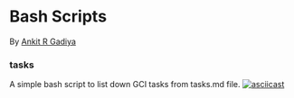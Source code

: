 # Bash Scripts
By [Ankit R Gadiya](http://ankitrgadiya.me)

### tasks
A simple bash script to list down GCI tasks from tasks.md file.
[![asciicast](https://asciinema.org/a/96349.png)](https://asciinema.org/a/96349)
